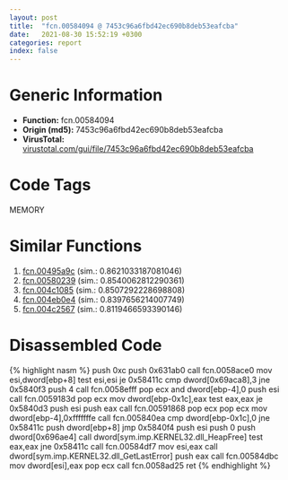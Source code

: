```yaml
---
layout: post
title:  "fcn.00584094 @ 7453c96a6fbd42ec690b8deb53eafcba"
date:   2021-08-30 15:52:19 +0300
categories: report
index: false
---
```


# Generic Information
- **Function:** fcn.00584094
- **Origin (md5):** 7453c96a6fbd42ec690b8deb53eafcba
- **VirusTotal:** [virustotal.com/gui/file/7453c96a6fbd42ec690b8deb53eafcba][virustotal_ref]

# Code Tags
<span class="tag" id="MEMORY">MEMORY</span>


# Similar Functions

1. [fcn.00495a9c][similar_1_ref] (sim.: 0.8621033187081046)
2. [fcn.00580239][similar_2_ref] (sim.: 0.8540062812290361)
3. [fcn.004c1085][similar_3_ref] (sim.: 0.8507292228698808)
4. [fcn.004eb0e4][similar_4_ref] (sim.: 0.8397656214007749)
5. [fcn.004c2567][similar_5_ref] (sim.: 0.8119466593390146)


# Disassembled Code

{% highlight nasm %}
push 0xc
push 0x631ab0
call fcn.0058ace0
mov esi,dword[ebp+8]
test esi,esi
je 0x58411c
cmp dword[0x69aca8],3
jne 0x5840f3
push 4
call fcn.0058efff
pop ecx
and dword[ebp-4],0
push esi
call fcn.0059183d
pop ecx
mov dword[ebp-0x1c],eax
test eax,eax
je 0x5840d3
push esi
push eax
call fcn.00591868
pop ecx
pop ecx
mov dword[ebp-4],0xfffffffe
call fcn.005840ea
cmp dword[ebp-0x1c],0
jne 0x58411c
push dword[ebp+8]
jmp 0x5840f4
push esi
push 0
push dword[0x696ae4]
call dword[sym.imp.KERNEL32.dll_HeapFree]
test eax,eax
jne 0x58411c
call fcn.00584df7
mov esi,eax
call dword[sym.imp.KERNEL32.dll_GetLastError]
push eax
call fcn.00584dbc
mov dword[esi],eax
pop ecx
call fcn.0058ad25
ret 
{% endhighlight %}


[similar_1_ref]: /report/fcn.00495a9c@279a61b1e76da49531f1f16fd1102a2d
[similar_2_ref]: /report/fcn.00580239@2db66bac8e26cd758cb6fa211bf2d229
[similar_3_ref]: /report/fcn.004c1085@17d73cbafe6dd96dd6f2291fab06fbb5
[similar_4_ref]: /report/fcn.004eb0e4@1160595edb203a63cb2ca3ce2ff04f47
[similar_5_ref]: /report/fcn.004c2567@be7fba7cc724acf4ae2900d99e0fc9c3
[virustotal_ref]: https://www.virustotal.com/gui/file/7453c96a6fbd42ec690b8deb53eafcba